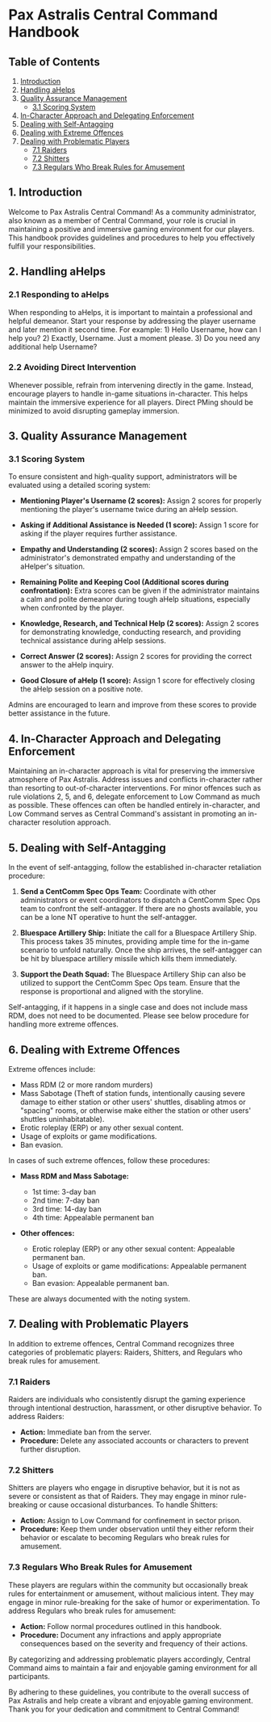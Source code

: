 # Pax Astralis Central Command Handbook

## Table of Contents

1. [Introduction](#introduction)
2. [Handling aHelps](#handling-ahelps)
3. [Quality Assurance Management](#quality-assurance-management)
   - [3.1 Scoring System](#31-scoring-system)
4. [In-Character Approach and Delegating Enforcement](#in-character-approach-and-delegating-enforcement)
5. [Dealing with Self-Antagging](#dealing-with-self-antagging)
6. [Dealing with Extreme Offences](#dealing-with-extreme-offences)
7. [Dealing with Problematic Players](#dealing-with-problematic-players)
   - [7.1 Raiders](#71-raiders)
   - [7.2 Shitters](#72-shitters)
   - [7.3 Regulars Who Break Rules for Amusement](#73-regulars-who-break-rules-for-amusement)

## 1. Introduction

Welcome to Pax Astralis Central Command! As a community administrator, also known as a member of Central Command, your role is crucial in maintaining a positive and immersive gaming environment for our players. This handbook provides guidelines and procedures to help you effectively fulfill your responsibilities.

## 2. Handling aHelps

### 2.1 Responding to aHelps

When responding to aHelps, it is important to maintain a professional and helpful demeanor. Start your response by addressing the player username and later mention it second time. For example: 1) Hello Username, how can I help you? 2) Exactly, Username. Just a moment please. 3) Do you need any additional help Username?


### 2.2 Avoiding Direct Intervention

Whenever possible, refrain from intervening directly in the game. Instead, encourage players to handle in-game situations in-character. This helps maintain the immersive experience for all players. Direct PMing should be minimized to avoid disrupting gameplay immersion.

## 3. Quality Assurance Management

### 3.1 Scoring System

To ensure consistent and high-quality support, administrators will be evaluated using a detailed scoring system:

- **Mentioning Player's Username (2 scores):** Assign 2 scores for properly mentioning the player's username twice during an aHelp session.
  
- **Asking if Additional Assistance is Needed (1 score):** Assign 1 score for asking if the player requires further assistance.

- **Empathy and Understanding (2 scores):** Assign 2 scores based on the administrator's demonstrated empathy and understanding of the aHelper's situation.

- **Remaining Polite and Keeping Cool (Additional scores during confrontation):** Extra scores can be given if the administrator maintains a calm and polite demeanor during tough aHelp situations, especially when confronted by the player.

- **Knowledge, Research, and Technical Help (2 scores):** Assign 2 scores for demonstrating knowledge, conducting research, and providing technical assistance during aHelp sessions.

- **Correct Answer (2 scores):** Assign 2 scores for providing the correct answer to the aHelp inquiry.

- **Good Closure of aHelp (1 score):** Assign 1 score for effectively closing the aHelp session on a positive note.

Admins are encouraged to learn and improve from these scores to provide better assistance in the future.

## 4. In-Character Approach and Delegating Enforcement

Maintaining an in-character approach is vital for preserving the immersive atmosphere of Pax Astralis. Address issues and conflicts in-character rather than resorting to out-of-character interventions. For minor offences such as rule violations 2, 5, and 6, delegate enforcement to Low Command as much as possible. These offences can often be handled entirely in-character, and Low Command serves as Central Command's assistant in promoting an in-character resolution approach.

## 5. Dealing with Self-Antagging

In the event of self-antagging, follow the established in-character retaliation procedure:

1. **Send a CentComm Spec Ops Team:** Coordinate with other administrators or event coordinators to dispatch a CentComm Spec Ops team to confront the self-antagger. If there are no ghosts available, you can be a lone NT operative to hunt the self-antagger.

2. **Bluespace Artillery Ship:** Initiate the call for a Bluespace Artillery Ship. This process takes 35 minutes, providing ample time for the in-game scenario to unfold naturally. Once the ship arrives, the self-antagger can be hit by bluespace artillery missile which kills them immediately. 

3. **Support the Death Squad:** The Bluespace Artillery Ship can also be utilized to support the CentComm Spec Ops team. Ensure that the response is proportional and aligned with the storyline.

Self-antagging, if it happens in a single case and does not include mass RDM, does not need to be documented. Please see below procedure for handling more extreme offences.

## 6. Dealing with Extreme Offences

Extreme offences include:
- Mass RDM (2 or more random murders)
- Mass Sabotage (Theft of station funds, intentionally causing severe damage to either station or other users' shuttles, disabling atmos or "spacing" rooms, or otherwise make either the station or other users' shuttles uninhabitatable).
- Erotic roleplay (ERP) or any other sexual content.
- Usage of exploits or game modifications.
- Ban evasion.

In cases of such extreme offences, follow these procedures:

- **Mass RDM and Mass Sabotage:**
  - 1st time: 3-day ban
  - 2nd time: 7-day ban
  - 3rd time: 14-day ban
  - 4th time: Appealable permanent ban

- **Other offences:**
  - Erotic roleplay (ERP) or any other sexual content: Appealable permanent ban.
  - Usage of exploits or game modifications: Appealable permanent ban.
  - Ban evasion: Appealable permanent ban.

These are always documented with the noting system. 

## 7. Dealing with Problematic Players

In addition to extreme offences, Central Command recognizes three categories of problematic players: Raiders, Shitters, and Regulars who break rules for amusement.

### 7.1 Raiders

Raiders are individuals who consistently disrupt the gaming experience through intentional destruction, harassment, or other disruptive behavior. To address Raiders:

- **Action:** Immediate ban from the server.
- **Procedure:** Delete any associated accounts or characters to prevent further disruption.

### 7.2 Shitters

Shitters are players who engage in disruptive behavior, but it is not as severe or consistent as that of Raiders. They may engage in minor rule-breaking or cause occasional disturbances. To handle Shitters:

- **Action:** Assign to Low Command for confinement in sector prison.
- **Procedure:** Keep them under observation until they either reform their behavior or escalate to becoming Regulars who break rules for amusement.

### 7.3 Regulars Who Break Rules for Amusement

These players are regulars within the community but occasionally break rules for entertainment or amusement, without malicious intent. They may engage in minor rule-breaking for the sake of humor or experimentation. To address Regulars who break rules for amusement:

- **Action:** Follow normal procedures outlined in this handbook.
- **Procedure:** Document any infractions and apply appropriate consequences based on the severity and frequency of their actions.

By categorizing and addressing problematic players accordingly, Central Command aims to maintain a fair and enjoyable gaming environment for all participants.

By adhering to these guidelines, you contribute to the overall success of Pax Astralis and help create a vibrant and enjoyable gaming environment. Thank you for your dedication and commitment to Central Command!
